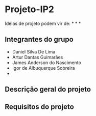# Projeto-IP2

Ideias de projeto podem vir de:
*
*
*

## Integrantes do grupo
* Daniel Silva De Lima
* Artur Dantas Guimarães
* James Anderson do Nascimento
* Igor de Albuquerque Sobreira
*

## Descrição geral do projeto





## Requisitos do projeto

